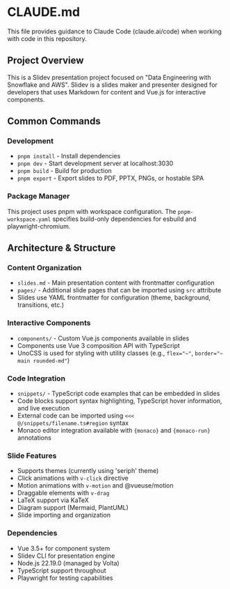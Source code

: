 # CLAUDE.md

This file provides guidance to Claude Code (claude.ai/code) when working with code in this repository.

## Project Overview

This is a Slidev presentation project focused on "Data Engineering with Snowflake and AWS". Slidev is a slides maker and presenter designed for developers that uses Markdown for content and Vue.js for interactive components.

## Common Commands

### Development
- `pnpm install` - Install dependencies
- `pnpm dev` - Start development server at localhost:3030
- `pnpm build` - Build for production
- `pnpm export` - Export slides to PDF, PPTX, PNGs, or hostable SPA

### Package Manager
This project uses pnpm with workspace configuration. The `pnpm-workspace.yaml` specifies build-only dependencies for esbuild and playwright-chromium.

## Architecture & Structure

### Content Organization
- `slides.md` - Main presentation content with frontmatter configuration
- `pages/` - Additional slide pages that can be imported using `src` attribute
- Slides use YAML frontmatter for configuration (theme, background, transitions, etc.)

### Interactive Components
- `components/` - Custom Vue.js components available in slides
- Components use Vue 3 composition API with TypeScript
- UnoCSS is used for styling with utility classes (e.g., `flex="~"`, `border="~ main rounded-md"`)

### Code Integration
- `snippets/` - TypeScript code examples that can be embedded in slides
- Code blocks support syntax highlighting, TypeScript hover information, and live execution
- External code can be imported using `<<< @/snippets/filename.ts#region` syntax
- Monaco editor integration available with `{monaco}` and `{monaco-run}` annotations

### Slide Features
- Supports themes (currently using 'seriph' theme)
- Click animations with `v-click` directive
- Motion animations with `v-motion` and @vueuse/motion
- Draggable elements with `v-drag`
- LaTeX support via KaTeX
- Diagram support (Mermaid, PlantUML)
- Slide importing and organization

### Dependencies
- Vue 3.5+ for component system
- Slidev CLI for presentation engine
- Node.js 22.19.0 (managed by Volta)
- TypeScript support throughout
- Playwright for testing capabilities